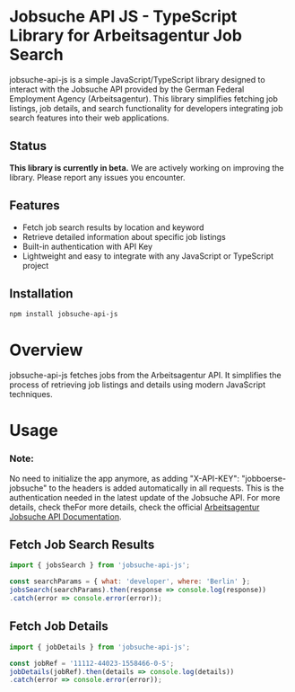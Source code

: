 
# Jobsuche API JS - TypeScript Library for Arbeitsagentur Job Search

jobsuche-api-js is a simple JavaScript/TypeScript library designed to interact with the Jobsuche API provided by the German Federal Employment Agency (Arbeitsagentur). This library simplifies fetching job listings, job details, and search functionality for developers integrating job search features into their web applications.

## Status
**This library is currently in beta.**
We are actively working on improving the library. Please report any issues you encounter.

## Features
- Fetch job search results by location and keyword
- Retrieve detailed information about specific job listings
- Built-in authentication with API Key
- Lightweight and easy to integrate with any JavaScript or TypeScript project

## Installation

```sh
npm install jobsuche-api-js
```

# Overview
jobsuche-api-js fetches jobs from the Arbeitsagentur API. It simplifies the process of retrieving job listings and details using modern JavaScript techniques.

# Usage

### Note:
No need to initialize the app anymore, as adding "X-API-KEY": "jobboerse-jobsuche" to the headers is added automatically in all requests. This is the authentication needed in the latest update of the Jobsuche API. For more details, check theFor more details, check the official [Arbeitsagentur Jobsuche API Documentation](https://github.com/bundesAPI/jobsuche-api#:~:text=Bei%20folgenden%20GET%2Drequests%20ist%20die%20clientId%20als%20Header%2DParameter%20%27X%2DAPI%2DKey%27%20zu%20%C3%BCbergeben).


## Fetch Job Search Results

```js
import { jobsSearch } from 'jobsuche-api-js';

const searchParams = { what: 'developer', where: 'Berlin' };
jobsSearch(searchParams).then(response => console.log(response))
.catch(error => console.error(error));
```

## Fetch Job Details
```js
import { jobDetails } from 'jobsuche-api-js';

const jobRef = '11112-44023-1558466-0-S';
jobDetails(jobRef).then(details => console.log(details))
.catch(error => console.error(error));

```